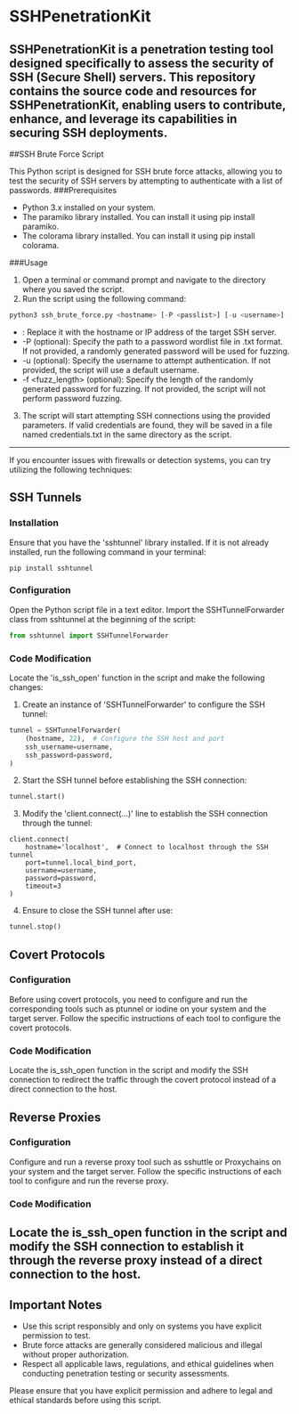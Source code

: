 # SSHPenetrationKit
SSHPenetrationKit is a penetration testing tool designed specifically to assess the security of SSH (Secure Shell) servers. This repository contains the source code and resources for SSHPenetrationKit, enabling users to contribute, enhance, and leverage its capabilities in securing SSH deployments.
---
##SSH Brute Force Script

This Python script is designed for SSH brute force attacks, allowing you to test the security of SSH servers by attempting to authenticate with a list of passwords.
###Prerequisites
* Python 3.x installed on your system.
*  The paramiko library installed. You can install it using pip install paramiko.
* The colorama library installed. You can install it using pip install colorama.

###Usage
1. Open a terminal or command prompt and navigate to the directory where you saved the script.
2. Run the script using the following command:
```python
python3 ssh_brute_force.py <hostname> [-P <passlist>] [-u <username>] [-f <fuzz_length>]
```
* <hostname>: Replace it with the hostname or IP address of the target SSH server.
* -P <passlist> (optional): Specify the path to a password wordlist file in .txt format. If not provided, a randomly generated password will be used for fuzzing.
* -u <username> (optional): Specify the username to attempt authentication. If not provided, the script will use a default username.
* -f <fuzz_length> (optional): Specify the length of the randomly generated password for fuzzing. If not provided, the script will not perform password fuzzing.
3. The script will start attempting SSH connections using the provided parameters. If valid credentials are found, they will be saved in a file named credentials.txt in the same directory as the script.
---
If you encounter issues with firewalls or detection systems, you can try utilizing the following techniques:

## SSH Tunnels
### Installation
Ensure that you have the 'sshtunnel' library installed. If it is not already installed, run the following command in your terminal:
```shell
pip install sshtunnel
```
### Configuration
Open the Python script file in a text editor.
Import the SSHTunnelForwarder class from sshtunnel at the beginning of the script:
```python
from sshtunnel import SSHTunnelForwarder
```
### Code Modification
Locate the 'is_ssh_open' function in the script and make the following changes:
1. Create an instance of 'SSHTunnelForwarder' to configure the SSH tunnel:
```python
tunnel = SSHTunnelForwarder(
    (hostname, 22),  # Configure the SSH host and port
    ssh_username=username,
    ssh_password=password,
)
```
2. Start the SSH tunnel before establishing the SSH connection:
```python
tunnel.start()
```
3. Modify the 'client.connect(...)' line to establish the SSH connection through the tunnel:
```pyhton
client.connect(
    hostname='localhost',  # Connect to localhost through the SSH tunnel
    port=tunnel.local_bind_port,
    username=username,
    password=password,
    timeout=3
)
```
4. Ensure to close the SSH tunnel after use:
```python
tunnel.stop()
```

## Covert Protocols
### Configuration
Before using covert protocols, you need to configure and run the corresponding tools such as ptunnel or iodine on your system and the target server. Follow the specific instructions of each tool to configure the covert protocols.
### Code Modification
Locate the is_ssh_open function in the script and modify the SSH connection to redirect the traffic through the covert protocol instead of a direct connection to the host.

## Reverse Proxies
### Configuration
Configure and run a reverse proxy tool such as sshuttle or Proxychains on your system and the target server. Follow the specific instructions of each tool to configure and run the reverse proxy.
### Code Modification
Locate the is_ssh_open function in the script and modify the SSH connection to establish it through the reverse proxy instead of a direct connection to the host.
---
## Important Notes

* Use this script responsibly and only on systems you have explicit permission to test.
* Brute force attacks are generally considered malicious and illegal without proper authorization.
* Respect all applicable laws, regulations, and ethical guidelines when conducting penetration testing or security assessments.

Please ensure that you have explicit permission and adhere to legal and ethical standards before using this script.
